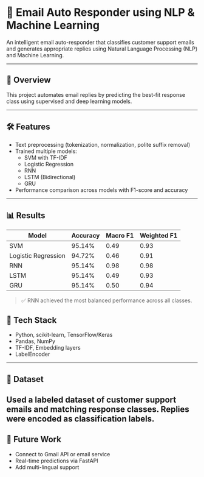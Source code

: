 # 📧 Email Auto Responder using NLP & Machine Learning

An intelligent email auto-responder that classifies customer support emails and generates appropriate replies using Natural Language Processing (NLP) and Machine Learning.

---

## 🚀 Overview

This project automates email replies by predicting the best-fit response class using supervised and deep learning models.

---

## 🛠️ Features

- Text preprocessing (tokenization, normalization, polite suffix removal)
- Trained multiple models:
  - SVM with TF-IDF
  - Logistic Regression
  - RNN
  - LSTM (Bidirectional)
  - GRU
- Performance comparison across models with F1-score and accuracy

---

## 📊 Results

| Model               | Accuracy | Macro F1 | Weighted F1 |
|--------------------|----------|----------|--------------|
| SVM                | 95.14%   | 0.49     | 0.93         |
| Logistic Regression| 94.72%   | 0.46     | 0.91         |
| RNN                | 95.14%   | 0.98     | 0.98         |
| LSTM               | 95.14%   | 0.49     | 0.93         |
| GRU                | 95.14%   | 0.50     | 0.94         |

> ✅ RNN achieved the most balanced performance across all classes.

## 🧠 Tech Stack

- Python, scikit-learn, TensorFlow/Keras  
- Pandas, NumPy  
- TF-IDF, Embedding layers  
- LabelEncoder

---
## 📌 Dataset

Used a labeled dataset of customer support emails and matching response classes. Replies were encoded as classification labels.
---

## 🔮 Future Work
- Connect to Gmail API or email service
- Real-time predictions via FastAPI
- Add multi-lingual support


